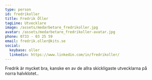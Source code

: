 ```yaml
---
type: person
id: fredrikoller
title: Fredrik Öller
tagLine: Utvecklare
image: /assets/medarbetare_fredrikoller.jpg
avatar: /assets/medarbetare_fredrikoller-avatar.jpg
phone: 0733 - 03 25 59
email: fredrik.oller@kits.se
social:
  keybase: oller
  linkedin: https://www.linkedin.com/in/fredrikoller/
---
```


Fredrik är mycket bra, kanske en av de allra skickligaste utvecklarna på norra halvklotet..
